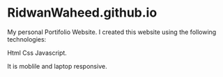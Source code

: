 # RidwanWaheed.github.io
My personal Portifolio Website.
I created  this website using the following technologies:

Html 
Css
Javascript.

It is moblile and laptop responsive.
